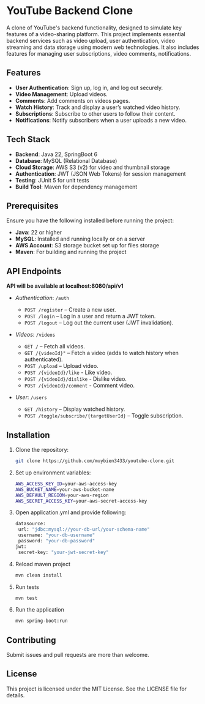 # YouTube Backend Clone

A clone of YouTube's backend functionality, designed to simulate key features of a video-sharing platform. 
This project implements essential backend services such as video upload, user authentication, video streaming 
and data storage using modern web technologies. 
It also includes features for managing user subscriptions, video comments, notifications.

## Features

- **User Authentication**: Sign up, log in, and log out securely.
- **Video Management**: Upload videos.
- **Comments**: Add comments on videos pages.
- **Watch History**: Track and display a user’s watched video history.
- **Subscriptions**: Subscribe to other users to follow their content.
- **Notifications**: Notify subscribers when a user uploads a new video.

## Tech Stack

- **Backend**: Java 22, SpringBoot 6
- **Database**: MySQL (Relational Database)
- **Cloud Storage**: AWS S3 (v2) for video and thumbnail storage
- **Authentication**: JWT (JSON Web Tokens) for session management
- **Testing**: JUnit 5 for unit tests
- **Build Tool**: Maven for dependency management

## Prerequisites

Ensure you have the following installed before running the project:

- **Java**: 22 or higher
- **MySQL**: Installed and running locally or on a server
- **AWS Account**: S3 storage bucket set up for files storage
- **Maven**: For building and running the project

## API Endpoints

**API will be available at localhost:8080/api/v1**

- *Authentication*: `/auth`
   - `POST /register` – Create a new user.
   - `POST /login` – Log in a user and return a JWT token.
   - `POST /logout` – Log out the current user (JWT invalidation).

- *Videos*: `/videos`
   - `GET /` – Fetch all videos.
   - `GET /{videoId}"` – Fetch a video (adds to watch history when authenticated).
   - `POST /upload` – Upload video.
   - `POST /{videoId}/like` - Like video.
   - `POST /{videoId}/dislike` - Dislike video.
   - `POST /{videoId}/comment` - Comment video.

- *User*: `/users`
    - `GET /history` – Display watched history.
    - `POST /toggle/subscribe/{targetUserId}` – Toggle subscription.

## Installation

1. Clone the repository:
   ```bash
   git clone https://github.com/muybien3433/youtube-clone.git
   ```
2. Set up environment variables: 
   ```bash
   AWS_ACCESS_KEY_ID=your-aws-access-key
   AWS_BUCKET_NAME=your-aws-bucket-name
   AWS_DEFAULT_REGION=your-aws-region
   AWS_SECRET_ACCESS_KEY=your-aws-secret-access-key
   ```
3. Open application.yml and provide following:
   ```bash
   datasource:
    url: "jdbc:mysql://your-db-url/your-schema-name"
    username: "your-db-username"
    password: "your-db-password"
   jwt:
    secret-key: "your-jwt-secret-key"
   ```
4. Reload maven project
   ```bash
   mvn clean install
   ```
5. Run tests
   ```bash
   mvn test
   ```
6. Run the application
   ```bash
   mvn spring-boot:run
   ```

## Contributing
Submit issues and pull requests are more than welcome.

## License
This project is licensed under the MIT License. See the LICENSE file for details.


